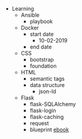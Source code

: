 * Learning
  * Ansible
    * playbook
  * Docker
    * start date
      * 10-02-2019
    * end date
  * CSS
    * bootstrap
    * foundation
  * HTML
    * semantic tags
    * data structure
      * json-ld
  * Flask
    * flask-SQLAlchemy
    * flask-login
    * flask-caching
    * request
    * blueprint
[ebook](file:///home/hadn/Downloads/PROGRAMMING/DOCKER/9781786462923-LEARNING_DOCKER_SECOND_EDITION.pdf)
